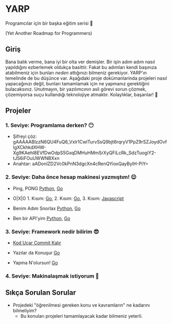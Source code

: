 # YARP

Programcılar için bir başka eğitim serisi 🥱

(Yet Another Roadmap for Programmers)

## Giriş

Bana balık verme, bana iyi bir olta ver demişler. Bir işin adım adım nasıl yapıldığını ezberlemek oldukça basittir. Fakat bu adımları kendi başınıza atabilmeniz için bunları *neden* attığınızı bilmeniz gerekiyor. YARP'ın temelinde de bu düşünce var. Aşağıdaki proje dokümanlarinda projeleri nasıl yapacağınızı değil, bunları tamamlamak için ne yapmanız gerektiğini bulacaksınız. Unutmayın, bir yazılımcının asli görevi sorun çözmek, çözemiyorsa suçu kullandığı teknolojiye atmaktır. Kolaylıklar, başarılar! 🚀

## Projeler

### 1. Seviye: Programlama derken? 😶

- Şifreyi çöz: gAAAAABlzzN6QU4FuQ6_Vxlr1CwlTurvSsQ9bjt6rqryV1PpZ9rSZJoydOvflgXCkhkdXHW-Xg9KAehl8EVfDwOdpS5GxqDMHuHMmSrXyQFiLcRk_SdzTuogiY2-tJS6iFOuUWWNBXxn
- Anahtar: aADonlZD2Vc0kPnN3dgcXn4cRenQYioxQayBylH-PiY=

### 2. Seviye: Daha önce hesap makinesi yazmıştım! 😌

- Ping, PONG [Python](https://github.com/log101/YARP/blob/main/projects/python/ping-pong-python.md),  [Go](https://github.com/log101/YARP/blob/main/projects/go/ping-pong-go.md)
- O|X|O 1. Kısım: [Go](https://github.com/log101/YARP/blob/main/projects/go/xox-go.md), 2. Kısım: [Go](https://github.com/log101/YARP/blob/main/projects/go/xox-go-part2.md), 3. Kısım: [Javascript](https://github.com/log101/YARP/blob/main/projects/go/xox-go-part3.md)

- Benim Adım Snorlax [Python](https://github.com/log101/YARP/blob/main/projects/python/benim-adim-snorlax-python.md), [Go](https://github.com/log101/YARP/blob/main/projects/go/benim-adim-snorlax-go.md)

- Ben bir API'yim [Python](https://github.com/log101/YARP/blob/main/projects/python/ben-bir-apiyim-python.md), [Go](https://github.com/log101/YARP/blob/main/projects/go/ben-bir-apiyim-go.md)
### 3. Seviye: Framework nedir bilirim 😎

- [Kod Uçar Commit Kalır](https://github.com/log101/YARP/blob/main/projects/git/kod-ucar-commit-kalir.md)

- Yazılar da Konuşur [Go](https://github.com/log101/YARP/blob/main/projects/go/yazilar-da-konusur-go.md)

- Yapma N'olursun! [Go](https://github.com/log101/YARP/blob/main/projects/go/yapma-nolursun-go.md) 

### 4. Seviye: Makinalaşmak istiyorum 🤖

## Sıkça Sorulan Sorular

- Projedeki "öğrenilmesi gereken konu ve kavramların" ne kadarını bilmeliyim?
  - Bu konuları projeleri tamamlayacak kadar bilmeniz yeterli.
